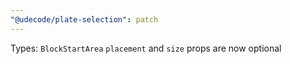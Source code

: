 ```yaml
---
"@udecode/plate-selection": patch
---
```


Types: `BlockStartArea` `placement` and `size` props are now optional
